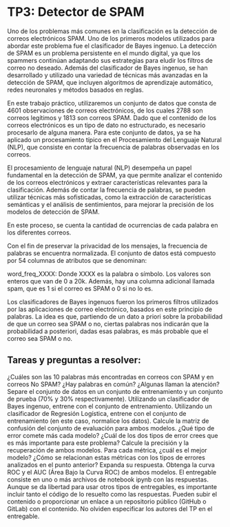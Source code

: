 # TP3: Detector de SPAM

Uno de los problemas más comunes en la clasificación es la detección de correos electrónicos SPAM. Uno de los primeros modelos utilizados para abordar este problema fue el clasificador de Bayes ingenuo. La detección de SPAM es un problema persistente en el mundo digital, ya que los spammers continúan adaptando sus estrategias para eludir los filtros de correo no deseado. Además del clasificador de Bayes ingenuo, se han desarrollado y utilizado una variedad de técnicas más avanzadas en la detección de SPAM, que incluyen algoritmos de aprendizaje automático, redes neuronales y métodos basados en reglas.

En este trabajo práctico, utilizaremos un conjunto de datos que consta de 4601 observaciones de correos electrónicos, de los cuales 2788 son correos legítimos y 1813 son correos SPAM. Dado que el contenido de los correos electrónicos es un tipo de dato no estructurado, es necesario procesarlo de alguna manera. Para este conjunto de datos, ya se ha aplicado un procesamiento típico en el Procesamiento del Lenguaje Natural (NLP), que consiste en contar la frecuencia de palabras observadas en los correos.

El procesamiento de lenguaje natural (NLP) desempeña un papel fundamental en la detección de SPAM, ya que permite analizar el contenido de los correos electrónicos y extraer características relevantes para la clasificación. Además de contar la frecuencia de palabras, se pueden utilizar técnicas más sofisticadas, como la extracción de características semánticas y el análisis de sentimientos, para mejorar la precisión de los modelos de detección de SPAM.

En este proceso, se cuenta la cantidad de ocurrencias de cada palabra en los diferentes correos.

Con el fin de preservar la privacidad de los mensajes, la frecuencia de palabras se encuentra normalizada. El conjunto de datos está compuesto por 54 columnas de atributos que se denominan:

word_freq_XXXX: Donde XXXX es la palabra o símbolo. Los valores son enteros que van de 0 a 20k.
Además, hay una columna adicional llamada spam, que es 1 si el correo es SPAM o 0 si no lo es.

Los clasificadores de Bayes ingenuos fueron los primeros filtros utilizados por las aplicaciones de correo electrónico, basados en este principio de palabras. La idea es que, partiendo de un dato a priori sobre la probabilidad de que un correo sea SPAM o no, ciertas palabras nos indicarán que la probabilidad a posteriori, dadas esas palabras, es más probable que el correo sea SPAM o no.

## Tareas y preguntas a resolver:

¿Cuáles son las 10 palabras más encontradas en correos con SPAM y en correos No SPAM? ¿Hay palabras en común? ¿Algunas llaman la atención?
 Separe el conjunto de datos en un conjunto de entrenamiento y un conjunto de prueba (70% y 30% respectivamente).
 Utilizando un clasificador de Bayes ingenuo, entrene con el conjunto de entrenamiento.
 Utilizando un clasificador de Regresión Logística, entrene con el conjunto de entrenamiento (en este caso, normalice los datos).
 Calcule la matriz de confusión del conjunto de evaluación para ambos modelos. ¿Qué tipo de error comete más cada modelo? ¿Cuál de los dos tipos de error crees que es más importante para este problema?
Calcule la precisión y la recuperación de ambos modelos. Para cada métrica, ¿cuál es el mejor modelo? ¿Cómo se relacionan estas métricas con los tipos de errores analizados en el punto anterior? Expanda su respuesta.
 Obtenga la curva ROC y el AUC (Área Bajo la Curva ROC) de ambos modelos.
El entregable consiste en uno o más archivos de notebook ipynb con las respuestas. Aunque se da libertad para usar otros tipos de entregables, es importante incluir tanto el código de lo resuelto como las respuestas. Pueden subir el contenido o proporcionar un enlace a un repositorio público (GitHub o GitLab) con el contenido. No olviden especificar los autores del TP en el entregable.